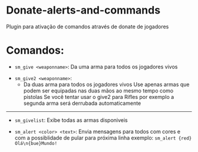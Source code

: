 # Donate-alerts-and-commands
 Plugin para ativação de comandos através de donate de jogadores

# Comandos:
- ```sm_give <weaponname>```:
Da uma arma para todos os jogadores vivos

* ```sm_give2 <weaponname>```:
    - Da duas arma para todos os jogadores vivos
Use apenas armas que podem ser equipadas nas duas mãos ao mesmo tempo como pistolas
Se você tentar usar o give2 para Rifles por exemplo a segunda arma será derrubada automaticamente
---
* ```sm_givelist```:
Exibe todas as armas disponiveis

* ```sm_alert <color> <text>```:
Envia mensagens para todos com cores e com a possiblidade de pular para próxima linha
exemplo: ```sm_alert {red} Olá\n{bue}Mundo!```
